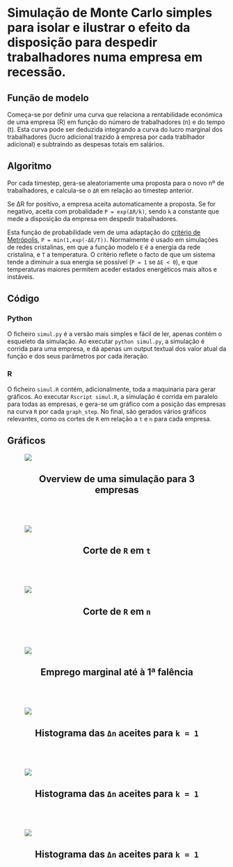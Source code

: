 # Simulação de Monte Carlo simples para isolar e ilustrar o efeito da disposição para despedir trabalhadores numa empresa em recessão.

## Função de modelo

Começa-se por definir uma curva que relaciona a rentabilidade económica de uma empresa (R) em função do número de trabalhadores (n) e do tempo (t). Esta curva pode ser deduzida integrando a curva do lucro marginal dos trabalhadores (lucro adicional trazido à empresa por cada trablhador adicional) e subtraindo as despesas totais em salários.

## Algoritmo

Por cada timestep, gera-se aleatoriamente uma proposta para o novo nº de trabalhadores, e calcula-se o `ΔR` em relação ao timestep anterior.

Se ΔR for positivo, a empresa aceita automaticamente a proposta. Se for negativo, aceita com probalidade `P = exp(ΔR/k)`, sendo `k` a constante que mede a disposição da empresa em despedir trabalhadores.

Esta função de probabilidade vem de uma adaptação do [critério de Metrópolis](http://csg.sph.umich.edu/abecasis/class/2006/615.19.pdf), `P = min(1,exp(-ΔE/T))`.
Normalmente é usado em simulações de redes cristalinas, em que a função modelo `E` é a energia da rede cristalina, e `T` a temperatura. O critério reflete o facto de que um sistema tende a diminuir a sua energia se possível (`P = 1` se `ΔE < 0`), e que temperaturas maiores permitem aceder estados energéticos mais altos e instáveis.

## Código

### Python
O ficheiro `simul.py` é a versão mais simples e fácil de ler, apenas contém o esqueleto da simulação.
Ao executar `python simul.py`, a simulação é corrida para uma empresa, e dá apenas um output textual dos valor atual da função e dos seus parâmetros por cada iteração.

### R
O ficheiro `simul.R` contém, adicionalmente, toda a maquinaria para gerar gráficos.
Ao executar `Rscript simul.R`, a simulação é corrida em paralelo para todas as empresas, e gera-se um gráfico com a posição das empresas na curva `R` por cada `graph_step`. No final, são gerados vários gráficos relevantes, como os cortes de `R` em relação a `t` e `n` para cada empresa.

## Gráficos
<figure>
<img src="evolução.gif">
<h2 align = "center"><b>Overview de uma simulação para 3 empresas</b></p>
</figure>
<br/>
<br/>

<figure>
<img src="trabalhadores.jpg">
<h2 align = "center"><b>Corte de <code>R</code> em <code>t</code></b></p>
</figure>
<br/>
<br/>

<figure>
<img src="rentabilidade.jpg">
<h2 align = "center"><b>Corte de <code>R</code> em <code>n</code></b></p>
</figure>
<br/>
<br/>

<figure>
<img src="emprego.jpg">
<h2 align = "center"><b>Emprego marginal até à 1ª falência</b></p>
</figure>
<br/>
<br/>

<figure>
<img src="fluxo_1.jpg">
<h2 align = "center"><b>Histograma das <code>Δn</code> aceites para <code>k = 1</code></b></p>
</figure>
<br/>
<br/>

<figure>
<img src="fluxo_2.jpg">
<h2 align = "center"><b>Histograma das <code>Δn</code> aceites para <code>k = 1</code></b></p>
</figure>
<br/>
<br/>

<figure>
<img src="fluxo_3.jpg">
<h2 align = "center"><b>Histograma das <code>Δn</code> aceites para <code>k = 1</code></b></p>
</figure>
<br/>
<br/>

